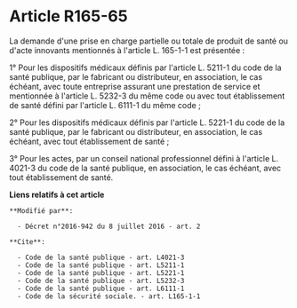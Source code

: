 # Article R165-65

La demande d'une prise en charge partielle ou totale de produit de santé ou d'acte innovants mentionnés à l'article L.
165-1-1 est présentée : 

1° Pour les dispositifs médicaux définis par l'article L. 5211-1 du code de la santé publique, par le fabricant ou
distributeur, en association, le cas échéant, avec toute entreprise assurant une prestation de service et mentionnée à
l'article L. 5232-3 du même code ou avec tout établissement de santé défini par l'article L. 6111-1 du même code ; 

2° Pour les dispositifs médicaux définis par l'article L. 5221-1 du code de la santé publique, par le fabricant ou
distributeur, en association, le cas échéant, avec tout établissement de santé ; 

3° Pour les actes, par un conseil national professionnel défini à l'article L. 4021-3 du code de la santé publique, en
association, le cas échéant, avec tout établissement de santé.

**Liens relatifs à cet article**

	**Modifié par**:

	  - Décret n°2016-942 du 8 juillet 2016 - art. 2

	**Cite**:

	  - Code de la santé publique - art. L4021-3
	  - Code de la santé publique - art. L5211-1
	  - Code de la santé publique - art. L5221-1
	  - Code de la santé publique - art. L5232-3
	  - Code de la santé publique - art. L6111-1
	  - Code de la sécurité sociale. - art. L165-1-1

